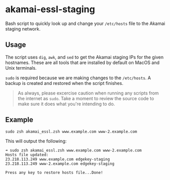 # akamai-essl-staging
Bash script to quickly look up and change your `/etc/hosts` file to the Akamai staging network.

## Usage
The script uses `dig`, `awk`, and `sed` to get the Akamai staging IPs for the given hostnames. These are all tools that are installed by default on MacOS and Unix terminals.

`sudo` is required because we are making changes to the `/etc/hosts`. A backup is created and restored when the script finishes. 

> As always, please excercise caution when running any scripts from the internet as `sudo`. Take a moment to review the source code to make sure it does what you're intending to do.

## Example
```
sudo zsh akamai_essl.zsh www.example.com www-2.example.com
```

This will output the following:
```
➜ sudo zsh akamai_essl.zsh www.example.com www-2.example.com
Hosts file updated:
23.218.113.249 www.example.com edgekey-staging
23.218.113.249 www-2.example.com edgekey-staging

Press any key to restore hosts file...Done!
```
